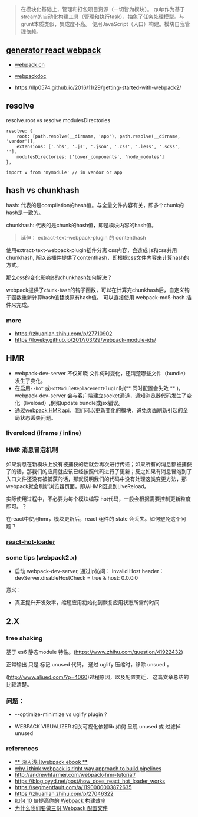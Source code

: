 
> 在模块化基础上，管理和打包项目资源（一切皆为模块）。
> gulp作为基于stream的自动化构建工具（管理和执行task），抽象了任务处理模型。与grunt本质类似，集成度不高。
> 使用JavaScript（入口）构建。模块自我管理依赖。

## [generator react webpack](https://github.com/newtriks/generator-react-webpack)

- [webpack.cn](https://webpack.vuefe.cn/concepts/index/)
- [webpackdoc](http://webpackdoc.com/troubleshooting.html)

- https://llp0574.github.io/2016/11/29/getting-started-with-webpack2/


## resolve

resolve.root  vs resolve.modulesDirectories

```
resolve: {
    root: [path.resolve(__dirname, 'app'), path.resolve(__dirname, 'vendor')],
    extensions: ['.hbs', '.js', '.json', '.css', '.less', '.scss', ''],
    modulesDirectories: ['bower_components', 'node_modules']
},

import v from 'mymodule' // in vendor or app 
```

## hash vs chunkhash 

hash: 代表的是compilation的hash值。与全量文件内容有关，即多个chunk的hash是一致的。

chunkhash: 代表的是chunk的hash值，即是模块内容的hash值。


> 延伸： extract-text-webpack-plugin 的 contenthash

使用extract-text-webpack-plugin插件分离 css内容，会造成 js和css共用chunkhash, 所以该插件提供了contenthash，即根据css文件内容来计算hash的方式。


那么css的变化影响js的chunkhash如何解决？

webpack提供了`chunk-hash`的钩子函数，可以在计算完chunkhash后，自定义钩子函数重新计算hash值替换原有hash值。
可以直接使用 webpack-md5-hash 插件来完成。

### more 
- https://zhuanlan.zhihu.com/p/27710902
- https://loveky.github.io/2017/03/29/webpack-module-ids/

## HMR 

- webpack-dev-server 不仅知晓 文件何时变化，还清楚哪些文件（bundle）发生了变化。
- 在启用`--hot` 或`HotModuleReplacementPlugin`时(** 同时配置会失效 ** )，webpack-dev-server 会与客户端建立socket通道，通知浏览器代码发生了变化（liveload）,例如update bundle或jsx错误。
- 通过[webpack HMR api](http://webpack.github.io/docs/hot-module-replacement.html)，我们可以更新变化的模块，避免页面刷新引起的全局状态丢失问题。

### livereload (iframe / inline)


### HMR 消息冒泡机制

如果消息在新模块上没有被捕获的话就会再次进行传递；如果所有的消息都被捕获了的话，那我们的应用就应该已经按照代码进行了更新；反之如果有消息冒泡到了入口文件还没有被捕获的话，那就说明我们的代码中没有处理这类变更方法，那webpack就会刷新浏览器页面，即从HMR回退到LiveReload。

实际使用过程中，不必要为每个模块编写 hot代码，一般会根据需要控制更新粒度即可。？


在react中使用hmr，模块更新后，react 组件的 state 会丢失。如何避免这个问题？

### [react-hot-loader](http://gaearon.github.io/react-hot-loader/getstarted/) 


### some tips  (webpack2.x)

- 启动 webpack-dev-server, 通过ip访问： Invalid Host header： devServer.disableHostCheck = true & host: 0.0.0.0


意义：

- 真正提升开发效率，缩短应用初始化到恢复应用状态所需的时间

## 2.X 

### tree shaking 

基于 es6  静态module 特性。(https://www.zhihu.com/question/41922432)

正常输出 只是 标记 unused 代码， 通过 uglify 压缩时，移除 unsued 。 

(http://www.aliued.com/?p=4060)过程原因，以及配置变迁， 这篇文章总结的比较清楚。


### 问题： 

- --optimize-minimize vs uglify  plugin ?


- WEBPACK VISUALIZER 相关可视化依赖lib 如何 呈现 unused 或 过滤掉 unused 




### references

- [** 深入浅出webpack ebook **](http://webpack.wuhaolin.cn/)
- [why i think webpack is right way approach to build pipelines](http://devlog.disco.zone/2016/06/01/webpack/)
- http://andrewhfarmer.com/webpack-hmr-tutorial/
- https://blog.oyyd.net/post/how_does_react_hot_loader_works
- https://segmentfault.com/a/1190000003872635
- https://zhuanlan.zhihu.com/p/27046322
- [如何 10 倍提高你的 Webpack 构建效率](https://juejin.im/entry/5769f8dc128fe10057d2f4ae)
- [为什么我们要做三份 Webpack 配置文件](https://juejin.im/entry/59b8a83b5188256c60692b3f?utm_medium=fe&utm_source=weixinqun)

